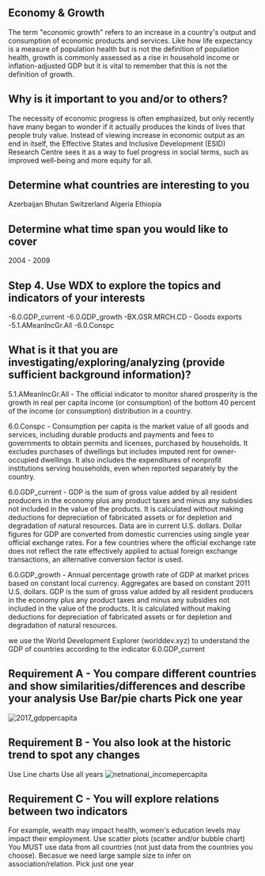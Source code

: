 
## Economy & Growth

The term "economic growth" refers to an increase in a country's output and consumption of economic products and services. Like how life expectancy is a measure of population health but is not the definition of population health, growth is commonly assessed as a rise in household income or inflation-adjusted GDP but it is vital to remember that this is not the definition of growth.

## Why is it important to you and/or to others?

The necessity of economic progress is often emphasized, but only recently have many began to wonder if it actually produces the kinds of lives that people truly value. Instead of viewing increase in economic output as an end in itself, the Effective States and Inclusive Development (ESID) Research Centre sees it as a way to fuel progress in social terms, such as improved well-being and more equity for all.

## Determine what countries are interesting to you

Azerbaijan Bhutan Switzerland Algeria Ethiopia

## Determine what time span you would like to cover 
2004 - 2009

## Step 4. Use WDX to explore the topics and indicators of your interests

-6.0.GDP_current -6.0.GDP_growth -BX.GSR.MRCH.CD - Goods exports -5.1.AMeanIncGr.All -6.0.Conspc

## What is it that you are investigating/exploring/analyzing (provide sufficient background information)?

5.1.AMeanIncGr.All - The official indicator to monitor shared prosperity is the growth in real per capita income (or consumption) of the bottom 40 percent of the income (or consumption) distribution in a country.

6.0.Conspc - Consumption per capita is the market value of all goods and services, including durable products and payments and fees to governments to obtain permits and licenses, purchased by households. It excludes purchases of dwellings but includes imputed rent for owner-occupied dwellings. It also includes the expenditures of nonprofit institutions serving households, even when reported separately by the country.

6.0.GDP_current - GDP is the sum of gross value added by all resident producers in the economy plus any product taxes and minus any subsidies not included in the value of the products. It is calculated without making deductions for depreciation of fabricated assets or for depletion and degradation of natural resources. Data are in current U.S. dollars. Dollar figures for GDP are converted from domestic currencies using single year official exchange rates. For a few countries where the official exchange rate does not reflect the rate effectively applied to actual foreign exchange transactions, an alternative conversion factor is used.

6.0.GDP_growth - Annual percentage growth rate of GDP at market prices based on constant local currency. Aggregates are based on constant 2011 U.S. dollars. GDP is the sum of gross value added by all resident producers in the economy plus any product taxes and minus any subsidies not included in the value of the products. It is calculated without making deductions for depreciation of fabricated assets or for depletion and degradation of natural resources.

we use the World Development Explorer (worlddev.xyz) to understand the GDP of countries according to the indicator 6.0.GDP_current

## Requirement A - You compare different countries and show similarities/differences and describe your analysis Use Bar/pie charts Pick one year
![2017_gdppercapita](https://user-images.githubusercontent.com/112644875/198931747-d52df560-bd37-46c8-a5f9-59c9f0e6213f.png)

## Requirement B - You also look at the historic trend to spot any changes
Use Line charts
Use all years
![netnational_incomepercapita](https://user-images.githubusercontent.com/112644875/198932781-0edd8737-1fad-42f0-9375-c7dadc0ff860.png)

## Requirement C - You will explore relations between two indicators
For example, wealth may impact health, women's education levels may impact their employment.
Use scatter plots (scatter and/or bubble chart)
You MUST use data from all countries (not just data from the countries you choose). Becasue we need large sample size to infer on association/relation.
Pick just one year


